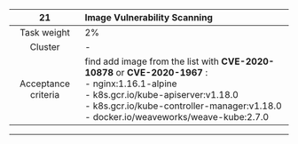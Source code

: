 |       **21**        | **Image Vulnerability Scanning**                                                                                                                                                                                                                  |
|:-------------------:|:--------------------------------------------------------------------------------------------------------------------------------------------------------------------------------------------------------------------------------------------------|
|     Task weight     | 2%                                                                                                                                                                                                                                                |
|       Cluster       | -                                                                                                                                                                                                                                                 |
| Acceptance criteria | find  add image  from the list with **CVE-2020-10878** or **CVE-2020-1967** :  <br/>- nginx:1.16.1-alpine <br/>- k8s.gcr.io/kube-apiserver:v1.18.0 <br/>- k8s.gcr.io/kube-controller-manager:v1.18.0 <br/>- docker.io/weaveworks/weave-kube:2.7.0 |
---
